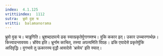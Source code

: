 ```yaml
---
index:  4.1.125
vrittiindex:  1112
sutra:  भ्रुवो वुक् च
vritti:  balamanorama 
---
```


भ्रुवो वुक् च। चाड्ढगिति। भ्रूशब्दादपत्ये ढक् स्यात्प्रकृतेर्वुगागमश्च। वुकि ककार इत्। उकार उच्चारणार्थछः। कित्त्वादन्तावयवः। भ्रौवेय इति। भ्रूर्नाम काचित्, तस्या अपत्यमिति विग्रहः। ढकि एयादेसे प्रकृतेर्वुकि आदिवृद्धिः। वुगभावे तु ऊकारस्य वृद्धौ आवादेसे `भ्रावेय' इति स्यात्। 

